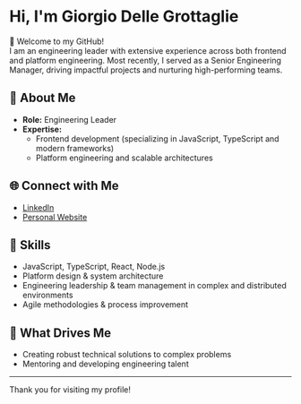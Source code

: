 # Hi, I'm Giorgio Delle Grottaglie

👋 Welcome to my GitHub!  
I am an engineering leader with extensive experience across both frontend and platform engineering. Most recently, I served as a Senior Engineering Manager, driving impactful projects and nurturing high-performing teams.

## 💼 About Me

- **Role:** Engineering Leader
- **Expertise:**  
  - Frontend development (specializing in JavaScript, TypeScript and modern frameworks)
  - Platform engineering and scalable architectures

## 🌐 Connect with Me

- [LinkedIn](https://www.linkedin.com/in/giorgiodellegrottaglie/)
- [Personal Website](https://giorgiodg.it/)

## 📌 Skills

- JavaScript, TypeScript, React, Node.js
- Platform design & system architecture
- Engineering leadership & team management in complex and distributed environments
- Agile methodologies & process improvement

## 🚀 What Drives Me

- Creating robust technical solutions to complex problems
- Mentoring and developing engineering talent

<!--
If you have specific projects or achievements to highlight, they can be added below. Just let me know!
-->

---

Thank you for visiting my profile!
